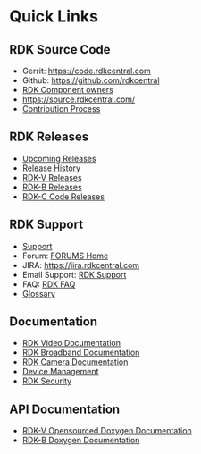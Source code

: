 # **Quick Links**

## **RDK Source Code**

-   Gerrit: <a href="https://code.rdkcentral.com/" class="external-link"
    rel="nofollow">https://code.rdkcentral.com</a>
-   Github:
    <a href="https://github.com/rdkcentral" class="external-link"
    rel="nofollow">https://github.com/rdkcentral</a>
-   <a href="https://wiki.rdkcentral.com/display/RDK/RDK+Component+owners"
    rel="nofollow">RDK Component owners</a>
-   <a href="https://source.rdkcentral.com/" class="external-link"
    rel="nofollow">https://source.rdkcentral.com/</a>
-   <a
    href="https://developer.rdkcentral.com/support/support/articles/how_to_contribute/"
    class="external-link" rel="nofollow">Contribution Process</a>
 

## **RDK Releases**

-   <a href="https://wiki.rdkcentral.com/display/CMF/Release+Schedule"
    rel="nofollow">Upcoming Releases</a>
-   <a href="https://wiki.rdkcentral.com/display/CMF/RDK+Releases"
    rel="nofollow">Release History</a>
-   [RDK-V
    Releases](https://wiki.rdkcentral.com/display/CMF/RDK-V+Releases)
-   <a href="https://wiki.rdkcentral.com/display/CMF/RDK-B+Code+Releases"
    rel="nofollow">RDK-B Releases</a>
-   [RDK-C Code
    Releases](https://wiki.rdkcentral.com/display/CMF/RDK-C+Code+Releases)

  
## **RDK Support**

-   <a href="https://developer.rdkcentral.com/support/"
    class="external-link" rel="nofollow">Support</a>
-   Forum: [FORUMS
    Home](https://wiki.rdkcentral.com/display/FORUMS/FORUMS+Home)
-   JIRA: <a href="https://jira.rdkcentral.com/" class="external-link"
    rel="nofollow">https://jira.rdkcentral.com</a>
-   Email Support:
    <a href="mailto:support@rdkcentral.com" class="external-link"
    rel="nofollow">RDK Support</a>
-   FAQ:
    <a href="https://developer.rdkcentral.com/support/support/rdk_faq/"
    class="external-link" rel="nofollow">RDK FAQ</a>
-   <a href="https://developer.rdkcentral.com/support/support/glossary/"
    class="external-link" style="letter-spacing: 0.0px;"
    rel="nofollow">Glossary</a>

  

  

## **Documentation**

-   <a
    href="https://developer.rdkcentral.com/documentation/documentation/rdk_video_documentation/"
    class="external-link" rel="nofollow">RDK Video Documentation</a>
-   <a
    href="https://developer.rdkcentral.com/documentation/documentation/rdk_broadband_documentation/"
    class="external-link" rel="nofollow">RDK Broadband Documentation</a>
-   <a
    href="https://developer.rdkcentral.com/documentation/documentation/rdk_camera_documentation/"
    class="external-link" rel="nofollow">RDK Camera Documentation</a>
-   <a
    href="https://developer.rdkcentral.com/documentation/documentation/device_management/"
    class="external-link" rel="nofollow">Device Management</a>
-   <a
    href="https://developer.rdkcentral.com/documentation/documentation/rdk_security/"
    class="external-link" rel="nofollow">RDK Security</a>

  

  

  

  

## **API Documentation**

-   <a href="https://wiki.rdkcentral.com/doxygen/rdkv-opensourced/"
    rel="nofollow">RDK-V Opensourced Doxygen Documentation</a>
-   <a href="https://wiki.rdkcentral.com/doxygen/rdkb/index.html"
    rel="nofollow">RDK-B Doxygen Documentation</a>
